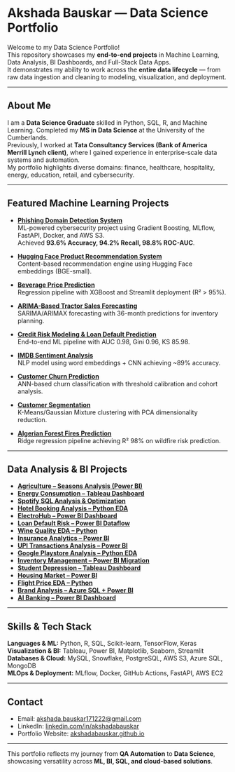 # Akshada Bauskar — Data Science Portfolio  

Welcome to my Data Science Portfolio!  
This repository showcases my **end-to-end projects** in Machine Learning, Data Analysis, BI Dashboards, and Full-Stack Data Apps.  
It demonstrates my ability to work across the **entire data lifecycle** — from raw data ingestion and cleaning to modeling, visualization, and deployment.  

---

## About Me  
I am a **Data Science Graduate** skilled in Python, SQL, R, and Machine Learning. Completed my **MS in Data Science** at the University of the Cumberlands.  
Previously, I worked at **Tata Consultancy Services (Bank of America Merrill Lynch client)**, where I gained experience in enterprise-scale data systems and automation.  
My portfolio highlights diverse domains: finance, healthcare, hospitality, energy, education, retail, and cybersecurity.  

---

## Featured Machine Learning Projects  

- [**Phishing Domain Detection System**](https://github.com/AkshadaBauskar/Phishing_Domain_Detection_System)  
  ML-powered cybersecurity project using Gradient Boosting, MLflow, FastAPI, Docker, and AWS S3.  
  Achieved **93.6% Accuracy, 94.2% Recall, 98.8% ROC-AUC**.  

- [**Hugging Face Product Recommendation System**](https://github.com/AkshadaBauskar/HuggingFace_Based_Product_Recommendation_System)  
  Content-based recommendation engine using Hugging Face embeddings (BGE-small).  

- [**Beverage Price Prediction**](https://github.com/AkshadaBauskar/Beverage_Price_Prediction)  
  Regression pipeline with XGBoost and Streamlit deployment (R² > 95%).  

- [**ARIMA-Based Tractor Sales Forecasting**](https://github.com/AkshadaBauskar/ARIMA-TimeSeries-Forecasting--TractorSales-)  
  SARIMA/ARIMAX forecasting with 36-month predictions for inventory planning.  

- [**Credit Risk Modeling & Loan Default Prediction**](https://github.com/AkshadaBauskar/ml-project-Credit-Risk-Classification)  
  End-to-end ML pipeline with AUC 0.98, Gini 0.96, KS 85.98.  

- [**IMDB Sentiment Analysis**](https://github.com/AkshadaBauskar/IMDB_Movie_Review_Sentiment_Analysis)  
  NLP model using word embeddings + CNN achieving ~89% accuracy.  

- [**Customer Churn Prediction**](https://github.com/AkshadaBauskar/Customer_Churn_Prediction)  
  ANN-based churn classification with threshold calibration and cohort analysis.  

- [**Customer Segmentation**](https://github.com/AkshadaBauskar/Unsupervised_Learning_Customer_Segments)  
  K-Means/Gaussian Mixture clustering with PCA dimensionality reduction.  

- [**Algerian Forest Fires Prediction**](https://github.com/AkshadaBauskar/Algerian_Forest_Fires_Prediction)  
  Ridge regression pipeline achieving R² 98% on wildfire risk prediction.  

---

## Data Analysis & BI Projects  

- [**Agriculture – Seasons Analysis (Power BI)**](https://github.com/AkshadaBauskar/Agriculture-Seasons-Analysis-PowerBI)  
- [**Energy Consumption – Tableau Dashboard**](https://github.com/AkshadaBauskar/Energy-Consumption-Analytics-Dashboard-)  
- [**Spotify SQL Analysis & Optimization**](https://github.com/AkshadaBauskar/DATA-ANALYSIS-PROJECTS/tree/main/Spotify_Data_Analysis_using_SQL)  
- [**Hotel Booking Analysis – Python EDA**](https://github.com/AkshadaBauskar/DATA-ANALYSIS-PROJECTS/tree/main/Hotel_Booking_Analysis)  
- [**ElectroHub – Power BI Dashboard**](https://github.com/AkshadaBauskar/ElectroHub-Analytical-Dashboard-PowerBI)  
- [**Loan Default Risk – Power BI Dataflow**](https://github.com/AkshadaBauskar/Loan-Default-Risk-Dashboard-PowerBI)  
- [**Wine Quality EDA – Python**](https://github.com/AkshadaBauskar/DATA-ANALYSIS-PROJECTS/tree/main/Wine_Quality_Analysis)  
- [**Insurance Analytics – Power BI**](https://github.com/AkshadaBauskar/Insurance-Analytics-Dashboard-PowerBI)  
- [**UPI Transactions Analysis – Power BI**](https://github.com/AkshadaBauskar/UPI-transactions-Analysis-PowerBI)  
- [**Google Playstore Analysis – Python EDA**](https://github.com/AkshadaBauskar/DATA-ANALYSIS-PROJECTS/tree/main/Google_Playstore_Analysis)  
- [**Inventory Management – Power BI Migration**](https://github.com/AkshadaBauskar/Inventory-Management-PowerBI)  
- [**Student Depression – Tableau Dashboard**](https://github.com/AkshadaBauskar/Student_Depression_Tableau)  
- [**Housing Market – Power BI**](https://github.com/AkshadaBauskar/Housing-Market-PowerBI)  
- [**Flight Price EDA – Python**](https://github.com/AkshadaBauskar/Data-Analysis-Projects/tree/main/Flight_Price_EDA)  
- [**Brand Analysis – Azure SQL + Power BI**](https://github.com/AkshadaBauskar/Brand-Analysis-PowerBI)  
- [**AI Banking – Power BI Dashboard**](https://github.com/AkshadaBauskar/AI-Banking-PowerBI)  

---

## Skills & Tech Stack  

**Languages & ML:** Python, R, SQL, Scikit-learn, TensorFlow, Keras  
**Visualization & BI:** Tableau, Power BI, Matplotlib, Seaborn, Streamlit  
**Databases & Cloud:** MySQL, Snowflake, PostgreSQL, AWS S3, Azure SQL, MongoDB  
**MLOps & Deployment:** MLflow, Docker, GitHub Actions, FastAPI, AWS EC2  

---

## Contact  

- Email: [akshada.bauskar171222@gmail.com](mailto:akshada.bauskar171222@gmail.com)  
- LinkedIn: [linkedin.com/in/akshadabauskar](https://www.linkedin.com/in/akshadabauskar/)  
- Portfolio Website: [akshadabauskar.github.io](https://akshadabauskar.github.io)  

---

This portfolio reflects my journey from **QA Automation** to **Data Science**, showcasing versatility across **ML, BI, SQL, and cloud-based solutions**.  
